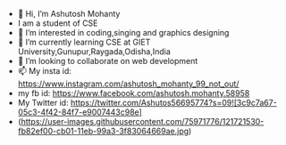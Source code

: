 - 👋 Hi, I’m Ashutosh Mohanty
- I am a student of CSE
- 👀 I’m interested in coding,singing and graphics designing
- 🌱 I’m currently learning CSE at GIET University,Gunupur,Raygada,Odisha,India
- 💞️ I’m looking to collaborate on web development
- 📫 My insta id: https://www.instagram.com/ashutosh_mohanty_99_not_out/
- my fb id: https://www.facebook.com/ashutosh.mohanty.58958
- My Twitter id: https://twitter.com/Ashutos56695774?s=09![3c9c7a67-05c3-4f42-84f7-e9007443c98e]
- (https://user-images.githubusercontent.com/75971776/121721530-fb82ef00-cb01-11eb-99a3-3f83064669ae.jpg)


<!---
Ashutosh102/Ashutosh102 is a ✨ special ✨ repository because its `README.md` (this file) appears on your GitHub profile.
You can click the Preview link to take a look at your changes.
--->
